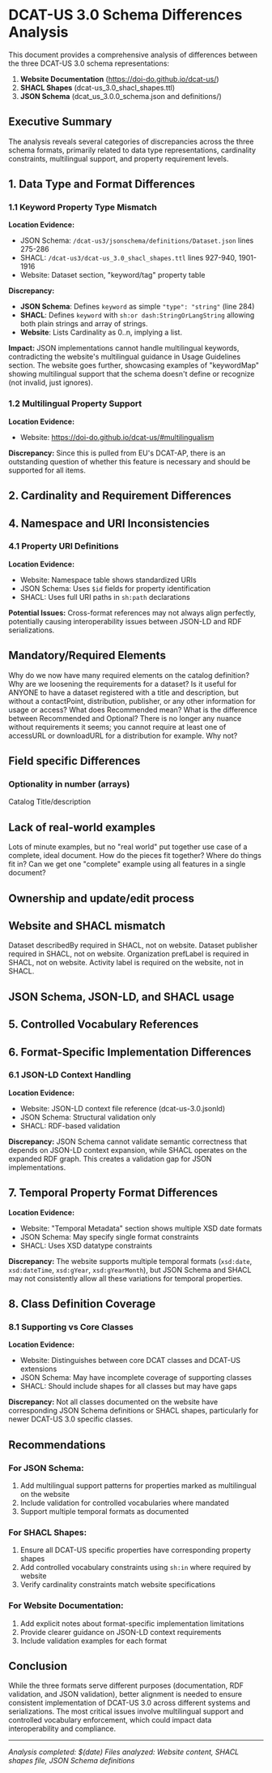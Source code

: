 # DCAT-US 3.0 Schema Differences Analysis

This document provides a comprehensive analysis of differences between the three DCAT-US 3.0 schema representations:
1. **Website Documentation** (https://doi-do.github.io/dcat-us/)
2. **SHACL Shapes** (dcat-us_3.0_shacl_shapes.ttl)  
3. **JSON Schema** (dcat_us_3.0.0_schema.json and definitions/)

## Executive Summary

The analysis reveals several categories of discrepancies across the three schema formats, primarily related to data type representations, cardinality constraints, multilingual support, and property requirement levels.

## 1. Data Type and Format Differences

### 1.1 Keyword Property Type Mismatch

**Location Evidence:**
- JSON Schema: `/dcat-us3/jsonschema/definitions/Dataset.json` lines 275-286
- SHACL: `/dcat-us3/dcat-us_3.0_shacl_shapes.ttl` lines 927-940, 1901-1916
- Website: Dataset section, "keyword/tag" property table

**Discrepancy:**
- **JSON Schema**: Defines `keyword` as simple `"type": "string"` (line 284)
- **SHACL**: Defines `keyword` with `sh:or dash:StringOrLangString` allowing both plain strings and array of strings.
- **Website**: Lists Cardinality as 0..n, implying a list.

**Impact:** JSON implementations cannot handle multilingual keywords, contradicting the website's multilingual guidance in Usage Guidelines section. The website goes further, showcasing examples of "keywordMap" showing multilingual support that the schema doesn't define or recognize (not invalid, just ignores).

### 1.2 Multilingual Property Support

**Location Evidence:**
- Website: https://doi-do.github.io/dcat-us/#multilingualism

**Discrepancy:**
Since this is pulled from EU's DCAT-AP, there is an outstanding question of whether this feature is necessary and should be supported for all items.

## 2. Cardinality and Requirement Differences

## 4. Namespace and URI Inconsistencies

### 4.1 Property URI Definitions

**Location Evidence:**
- Website: Namespace table shows standardized URIs
- JSON Schema: Uses `$id` fields for property identification
- SHACL: Uses full URI paths in `sh:path` declarations

**Potential Issues:**
Cross-format references may not always align perfectly, potentially causing interoperability issues between JSON-LD and RDF serializations.

## Mandatory/Required Elements
Why do we now have many required elements on the catalog definition?
Why are we loosening the requirements for a dataset?
Is it useful for ANYONE to have a dataset registered with a title and description, but without a contactPoint, distribution, publisher, or any other information for usage or access?
What does Recommended mean? What is the difference between Recommended and Optional?
There is no longer any nuance without requirements it seems; you cannot require at least one of accessURL or downloadURL for a distribution for example. Why not?

## Field specific Differences

### Optionality in number (arrays)
Catalog Title/description

## Lack of real-world examples
Lots of minute examples, but no "real world" put together use case of a complete, ideal document. How do the pieces fit together? Where do things fit in? Can we get one "complete" example using all features in a single document?

## Ownership and update/edit process

## Website and SHACL mismatch
Dataset describedBy required in SHACL, not on website.
Dataset publisher required in SHACL, not on website.
Organization prefLabel is required in SHACL, not on website.
Activity label is required on the website, not in SHACL.

## JSON Schema, JSON-LD, and SHACL usage



## 5. Controlled Vocabulary References


## 6. Format-Specific Implementation Differences

### 6.1 JSON-LD Context Handling

**Location Evidence:**
- Website: JSON-LD context file reference (dcat-us-3.0.jsonld)
- JSON Schema: Structural validation only
- SHACL: RDF-based validation

**Discrepancy:**
JSON Schema cannot validate semantic correctness that depends on JSON-LD context expansion, while SHACL operates on the expanded RDF graph. This creates a validation gap for JSON implementations.

## 7. Temporal Property Format Differences

**Location Evidence:**
- Website: "Temporal Metadata" section shows multiple XSD date formats
- JSON Schema: May specify single format constraints
- SHACL: Uses XSD datatype constraints

**Discrepancy:**
The website supports multiple temporal formats (`xsd:date`, `xsd:dateTime`, `xsd:gYear`, `xsd:gYearMonth`), but JSON Schema and SHACL may not consistently allow all these variations for temporal properties.

## 8. Class Definition Coverage

### 8.1 Supporting vs Core Classes

**Location Evidence:**
- Website: Distinguishes between core DCAT classes and DCAT-US extensions
- JSON Schema: May have incomplete coverage of supporting classes
- SHACL: Should include shapes for all classes but may have gaps

**Discrepancy:**
Not all classes documented on the website have corresponding JSON Schema definitions or SHACL shapes, particularly for newer DCAT-US 3.0 specific classes.

## Recommendations

### For JSON Schema:
1. Add multilingual support patterns for properties marked as multilingual on the website
2. Include validation for controlled vocabularies where mandated
3. Support multiple temporal formats as documented

### For SHACL Shapes:
1. Ensure all DCAT-US specific properties have corresponding property shapes
2. Add controlled vocabulary constraints using `sh:in` where required by website
3. Verify cardinality constraints match website specifications

### For Website Documentation:
1. Add explicit notes about format-specific implementation limitations
2. Provide clearer guidance on JSON-LD context requirements
3. Include validation examples for each format

## Conclusion

While the three formats serve different purposes (documentation, RDF validation, and JSON validation), better alignment is needed to ensure consistent implementation of DCAT-US 3.0 across different systems and serializations. The most critical issues involve multilingual support and controlled vocabulary enforcement, which could impact data interoperability and compliance.

---

*Analysis completed: $(date)*
*Files analyzed: Website content, SHACL shapes file, JSON Schema definitions*